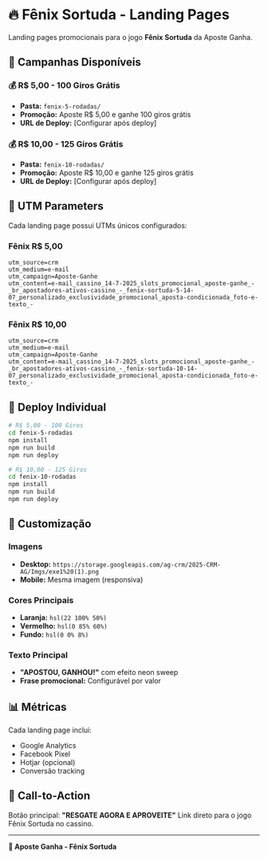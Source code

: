
# 🔥 Fênix Sortuda - Landing Pages

Landing pages promocionais para o jogo **Fênix Sortuda** da Aposte Ganha.

## 📄 Campanhas Disponíveis

### 💰 R$ 5,00 - 100 Giros Grátis
- **Pasta:** `fenix-5-rodadas/`
- **Promoção:** Aposte R$ 5,00 e ganhe 100 giros grátis
- **URL de Deploy:** [Configurar após deploy]

### 💰 R$ 10,00 - 125 Giros Grátis
- **Pasta:** `fenix-10-rodadas/`
- **Promoção:** Aposte R$ 10,00 e ganhe 125 giros grátis
- **URL de Deploy:** [Configurar após deploy]

## 🎯 UTM Parameters

Cada landing page possui UTMs únicos configurados:

### Fênix R$ 5,00
```
utm_source=crm
utm_medium=e-mail
utm_campaign=Aposte-Ganhe
utm_content=e-mail_cassino_14-7-2025_slots_promocional_aposte-ganhe_-_br_apostadores-ativos-cassino_-_fenix-sortuda-5-14-07_personalizado_exclusividade_promocional_aposta-condicionada_foto-e-texto_-
```

### Fênix R$ 10,00
```
utm_source=crm
utm_medium=e-mail
utm_campaign=Aposte-Ganhe
utm_content=e-mail_cassino_14-7-2025_slots_promocional_aposte-ganhe_-_br_apostadores-ativos-cassino_-_fenix-sortuda-10-14-07_personalizado_exclusividade_promocional_aposta-condicionada_foto-e-texto_-
```

## 🚀 Deploy Individual

```bash
# R$ 5,00 - 100 Giros
cd fenix-5-rodadas
npm install
npm run build
npm run deploy

# R$ 10,00 - 125 Giros
cd fenix-10-rodadas
npm install
npm run build
npm run deploy
```

## 🎨 Customização

### Imagens
- **Desktop:** `https://storage.googleapis.com/ag-crm/2025-CRM-AG/Imgs/exe1%20(1).png`
- **Mobile:** Mesma imagem (responsiva)

### Cores Principais
- **Laranja:** `hsl(22 100% 50%)`
- **Vermelho:** `hsl(0 85% 60%)`
- **Fundo:** `hsl(0 0% 8%)`

### Texto Principal
- **"APOSTOU, GANHOU!"** com efeito neon sweep
- **Frase promocional:** Configurável por valor

## 📊 Métricas

Cada landing page inclui:
- Google Analytics
- Facebook Pixel
- Hotjar (opcional)
- Conversão tracking

## 🎯 Call-to-Action

Botão principal: **"RESGATE AGORA E APROVEITE"**
Link direto para o jogo Fênix Sortuda no cassino.

---

**🎰 Aposte Ganha - Fênix Sortuda**
